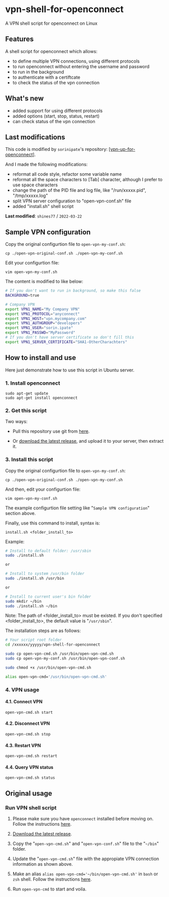 # vpn-shell-for-openconnect

A VPN shell script for openconnect on Linux

## Features

A shell script for openconnect which allows:

- to define multiple VPN connections, using different protocols
- to run openconnect without entering the username and password
- to run in the background
- to authenticate with a certiftcate
- to check the status of the vpn connection

## What's new

- added support for using different protocols
- added options (start, stop, status, restart)
- can check status of the vpn connection

## Last modifications

This code is modified by `sorinipate`'s repository: [\[vpn-up-for-openconnect\]](https://github.com/sorinipate/vpn-up-for-openconnect).

And I made the following modifications:

- reformat all code style, refactor some variable name
- reformat all the space characters to [Tab] character, although I prefer to use space characters
- change the path of the PID file and log file, like "/run/xxxxx.pid", "/tmp/xxxxx.log"
- split VPN server configuration to "open-vpn-conf.sh" file
- added "install.sh" shell script

**Last modified**: `shines77` / `2022-03-22`

## Sample VPN configuration

Copy the original configurtion file to `open-vpn-my-conf.sh`:

```shell
cp ./open-vpn-original-conf.sh ./open-vpn-my-conf.sh
```

Edit your configurtion file:

```shell
vim open-vpn-my-conf.sh
```

The content is modified to like below:

```bash
# If you don't want to run in background, so make this false
BACKGROUND=true

# Company VPN
export VPN1_NAME="My Company VPN"
export VPN1_PROTOCOL="anyconnect"
export VPN1_HOST="vpn.mycompany.com"
export VPN1_AUTHGROUP="developers"
export VPN1_USER="sorin.ipate"
export VPN1_PASSWD="MyPassword"
# If you don't have server certificate so don't fill this
export VPN1_SERVER_CERTIFICATE="SHA1-OtherCharachters"
```

## How to install and use

Here just demonstrate how to use this script in Ubuntu server.

### 1. Install openconnect

```shell
sudo apt-get update
sudo apt-get install openconnect
```

### 2. Get this script

Two ways:

- Pull this repository use git from [here](https://github.com/shines77/vpn-shell-for-openconnect).

- Or [download the latest release](https://github.com/shines77/vpn-shell-for-openconnect/releases/download/v1.0-alpha/vpn-shell-for-openconnect-master.zip), and upload it to your server, then extract it.

### 3. Install this script

Copy the original configurtion file to `open-vpn-my-conf.sh`:

```shell
cp ./open-vpn-original-conf.sh ./open-vpn-my-conf.sh
```

And then, edit your configurtion file:

```shell
vim open-vpn-my-conf.sh
```

The example configurtion file setting like "`Sample VPN configuration`" section above.

Finally, use this command to install, syntax is:

```shell
install.sh <folder_install_to>
```

Example:

```bash
# Install to default folder: /usr/sbin
sudo ./install.sh

or

# Install to system /usr/bin folder
sudo ./install.sh /usr/bin

or

# Install to current user's bin folder
sudo mkdir ~/bin
sudo ./install.sh ~/bin
```

Note: The path of <folder_install_to> must be existed. If you don't specified <folder_install_to>, the default value is "`/usr/sbin`".

The installation steps are as follows:

```bash
# Your script root folder
cd /xxxxxx/yyyyy/vpn-shell-for-openconnect

sudo cp open-vpn-cmd.sh /usr/bin/open-vpn-cmd.sh
sudo cp open-vpn-my-conf.sh /usr/bin/open-vpn-conf.sh

sudo chmod +x /usr/bin/open-vpn-cmd.sh

alias open-vpn-cmd='/usr/bin/open-vpn-cmd.sh'
```

### 4. VPN usage

#### 4.1. Connect VPN

```shell
open-vpn-cmd.sh start
```

#### 4.2. Disconnect VPN

```shell
open-vpn-cmd.sh stop
```

#### 4.3. Restart VPN

```shell
open-vpn-cmd.sh restart
```

#### 4.4. Query VPN status

```shell
open-vpn-cmd.sh status
```

## Original usage

### Run VPN shell script

1. Please make sure you have `openconnect` installed before moving on. Follow the instructions [here](https://formulae.brew.sh/formula/openconnect).

2. [Download the latest release](https://github.com/shines77/vpn-shell-for-openconnect/releases/download/v1.0-alpha/vpn-shell-for-openconnect-master.zip).

3. Copy the "`open-vpn-cmd.sh`" and "`open-vpn-conf.sh`" file to the "`~/bin`" folder.

4. Update the "`open-vpn-cmd.sh`" file with the appropiate VPN connection information as shown above.

5. Make an alias `alias open-vpn-cmd='~/bin/open-vpn-cmd.sh'` in `bash` or `zsh` shell. Follow the instructions [here](https://wpbeaches.com/make-an-alias-in-bash-or-zsh-shell-in-macos-with-terminal/?__cf_chl_jschl_tk__=60015f4af93b104457efe3f2c7cd70de60ea05aa-1620807543-0-Ab8kPRiPbnWqJwPgGZ3k9zQ7t6ZrVnGiWZZGwLH1zmtS0Z2_I9_4k3484HAUDxe0WrYTgXZcYJg86SM895qayJYySOYhh0XdTBtOZwfa-KKLrgR-KJ9rvQmIas6UVdqHdedjUmCgljtFoxzGKguvu1TZ0NA_WAt8FrrfYo8aYhaXFXFVPkhvarI2mI1vWHc06ROepAwLTHfibEXn6VIiC02c0s3RD_5h_NsByw_6eWHESbqdUTnahAA-ls6lgQ7wY556EShckoVIvPGgnLWlYb4diIXOKntvTKMrPAtndHnB1oGY9RC8tZlfDlRrdnB4d6aaKgyp1uKgL77BPmmuRP9TDI3cnqGJoKc9_-Og5t5H2mOPjgo7La9F6Nja6Pn6jnyExLDsYvoASWdOG6mlYdP8IVQ9MXKJcoYphsdiZNuv4WxieW9GY7rPIdMQ0y2Rq9Rae04fi0JFl7GdQKEbC0uEY5umB5Bd9Dsc1aY6xb85).

6. Run `open-vpn-cmd` to start and voila.
